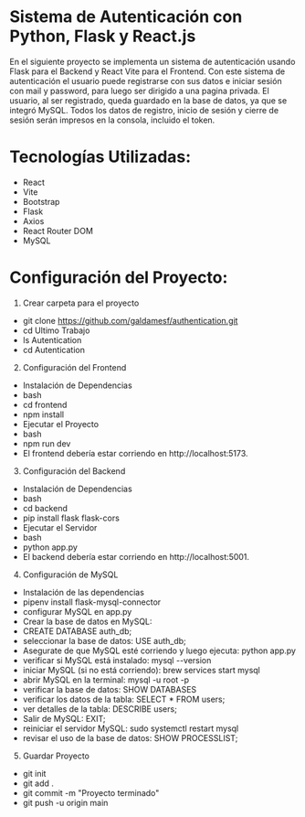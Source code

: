 # Sistema de Autenticación con Python, Flask y React.js

En el siguiente proyecto se implementa un sistema de autenticación usando Flask para el Backend y React Vite para el Frontend. Con este sistema de autenticación el usuario puede registrarse con sus datos e iniciar sesión con mail y password, para luego ser dirigido a una pagina privada. El usuario, al ser registrado, queda guardado en la base de datos, ya que se integró MySQL.
Todos los datos de registro, inicio de sesión y cierre de sesión serán impresos en la consola, incluido el token.  

# Tecnologías Utilizadas:

- React
- Vite
- Bootstrap
- Flask
- Axios
- React Router DOM
- MySQL

# Configuración del Proyecto:

1. Crear carpeta para el proyecto
- git clone https://github.com/galdamesf/authentication.git
- cd Ultimo Trabajo
- ls Autentication
- cd Autentication

2. Configuración del Frontend
- Instalación de Dependencias
- bash
- cd frontend
- npm install
- Ejecutar el Proyecto
- bash
- npm run dev
- El frontend debería estar corriendo en http://localhost:5173.

3. Configuración del Backend
- Instalación de Dependencias
- bash
- cd backend
- pip install flask flask-cors
- Ejecutar el Servidor
- bash
- python app.py
- El backend debería estar corriendo en http://localhost:5001.

4. Configuración de MySQL
- Instalación de las dependencias
- pipenv install flask-mysql-connector
- configurar MySQL en app.py
- Crear la base de datos en MySQL:
- CREATE DATABASE auth_db;
- seleccionar la base de datos: USE auth_db;
- Asegurate de que MySQL esté corriendo y luego ejecuta: python app.py
- verificar si MySQL está instalado: mysql --version
- iniciar MySQL (si no está corriendo): brew services start mysql
- abrir MySQL en la terminal: mysql -u root -p
- verificar la base de datos: SHOW DATABASES
- verificar los datos de la tabla: SELECT * FROM users;
- ver detalles de la tabla: DESCRIBE users;
- Salir de MySQL: EXIT;
- reiniciar el servidor MySQL: sudo systemctl restart mysql
- revisar el uso de la base de datos: SHOW PROCESSLIST;


5. Guardar Proyecto
- git init
- git add .
- git commit -m "Proyecto terminado"
- git push -u origin main

